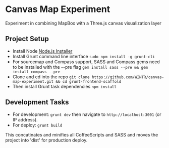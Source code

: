 Canvas Map Experiment
=====================

Experiment in combining MapBox with a Three.js canvas visualization layer

Project Setup
-------------
- Install Node [Node.js Installer](http://nodejs.org/)
- Install Grunt command line interface `sudo npm install -g grunt-cli`
- For sourcemap and Compass support, SASS and Compass gems need to be installed with the --pre flag `gem install sass --pre && gem install compass --pre`
- Clone and cd into the repo `git clone https://github.com/WINTR/canvas-map-experiment.git && cd grunt-frontend-scaffold`
- Then install Grunt task dependencies `npm install`

Development Tasks
-----------------

- For development: `grunt dev` then navigate to `http://localhost:3001` (or IP address).
- For deploy: `grunt build`

This concatinates and minifies all CoffeeScripts and SASS and moves the project into 'dist' for production deploy.
